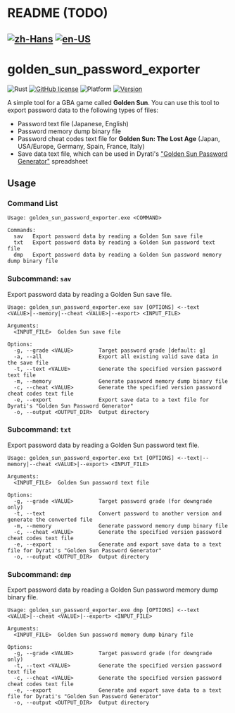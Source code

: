 # README (TODO)
[![zh-Hans](https://img.shields.io/badge/-%E7%AE%80%E4%BD%93%E4%B8%AD%E6%96%87-black.svg?style=for-the-badge&logo=googletranslate&logoColor=yellow)](https://github.com/Hambaka/golden_sun_password_exporter/blob/main/README.md)
[![en-US](https://img.shields.io/badge/-English-black.svg?style=for-the-badge&logo=googletranslate&logoColor=yellow)](https://github.com/Hambaka/golden_sun_password_exporter/blob/main/README.en-US.md)
---
# golden_sun_password_exporter

![Rust](https://img.shields.io/badge/language-Rust-DEA584.svg?style=flat-square&logo=rust)
[![GitHub license](https://img.shields.io/github/license/Hambaka/golden_sun_password_exporter?style=flat-square)](https://raw.githubusercontent.com/Hambaka/golden_sun_password_exporter/master/LICENSE)
![Platform](https://img.shields.io/badge/platform%20(x86--64)-Windows%20%7C%20macOS%20%7C%20Linux-lightgrey?style=flat-square)
[![Version](https://img.shields.io/github/v/release/Hambaka/golden_sun_password_exporter?label=version&style=flat-square)](https://github.com/Hambaka/golden_sun_password_exporter/releases/latest)

A simple tool for a GBA game called **Golden Sun**. You can use this tool to export password data to the following types of files:  
- Password text file (Japanese, English)
- Password memory dump binary file
- Password cheat codes text file for **Golden Sun: The Lost Age** (Japan, USA/Europe, Germany, Spain, France, Italy)
- Save data text file, which can be used in Dyrati's ["Golden Sun Password Generator"](https://www.reddit.com/r/GoldenSun/comments/jon3h7/golden_sun_password_tools/) spreadsheet

## Usage  
### Command List 
```
Usage: golden_sun_password_exporter.exe <COMMAND>

Commands:
  sav   Export password data by reading a Golden Sun save file
  txt   Export password data by reading a Golden Sun password text file
  dmp   Export password data by reading a Golden Sun password memory dump binary file
```
### Subcommand: `sav`  
Export password data by reading a Golden Sun save file.  
```
Usage: golden_sun_password_exporter.exe sav [OPTIONS] <--text <VALUE>|--memory|--cheat <VALUE>|--export> <INPUT_FILE>

Arguments:
  <INPUT_FILE>  Golden Sun save file

Options:
  -g, --grade <VALUE>        Target password grade [default: g]
  -a, --all                  Export all existing valid save data in the save file
  -t, --text <VALUE>         Generate the specified version password text file
  -m, --memory               Generate password memory dump binary file
  -c, --cheat <VALUE>        Generate the specified version password cheat codes text file
  -e, --export               Export save data to a text file for Dyrati's "Golden Sun Password Generator"
  -o, --output <OUTPUT_DIR>  Output directory
```
### Subcommand: `txt`  
Export password data by reading a Golden Sun password text file.  
```
Usage: golden_sun_password_exporter.exe txt [OPTIONS] <--text|--memory|--cheat <VALUE>|--export> <INPUT_FILE>

Arguments:
  <INPUT_FILE>  Golden Sun password text file

Options:
  -g, --grade <VALUE>        Target password grade (for downgrade only)
  -t, --text                 Convert password to another version and generate the converted file
  -m, --memory               Generate password memory dump binary file
  -c, --cheat <VALUE>        Generate the specified version password cheat codes text file
  -e, --export               Generate and export save data to a text file for Dyrati's "Golden Sun Password Generator"
  -o, --output <OUTPUT_DIR>  Output directory
```
### Subcommand: `dmp`  
Export password data by reading a Golden Sun password memory dump binary file.  
```
Usage: golden_sun_password_exporter.exe dmp [OPTIONS] <--text <VALUE>|--cheat <VALUE>|--export> <INPUT_FILE>

Arguments:
  <INPUT_FILE>  Golden Sun password memory dump binary file

Options:
  -g, --grade <VALUE>        Target password grade (for downgrade only)
  -t, --text <VALUE>         Generate the specified version password text file
  -c, --cheat <VALUE>        Generate the specified version password cheat codes text file
  -e, --export               Generate and export save data to a text file for Dyrati's "Golden Sun Password Generator"
  -o, --output <OUTPUT_DIR>  Output directory
```